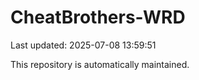 # CheatBrothers-WRD

Last updated: 2025-07-08 13:59:51

This repository is automatically maintained.
